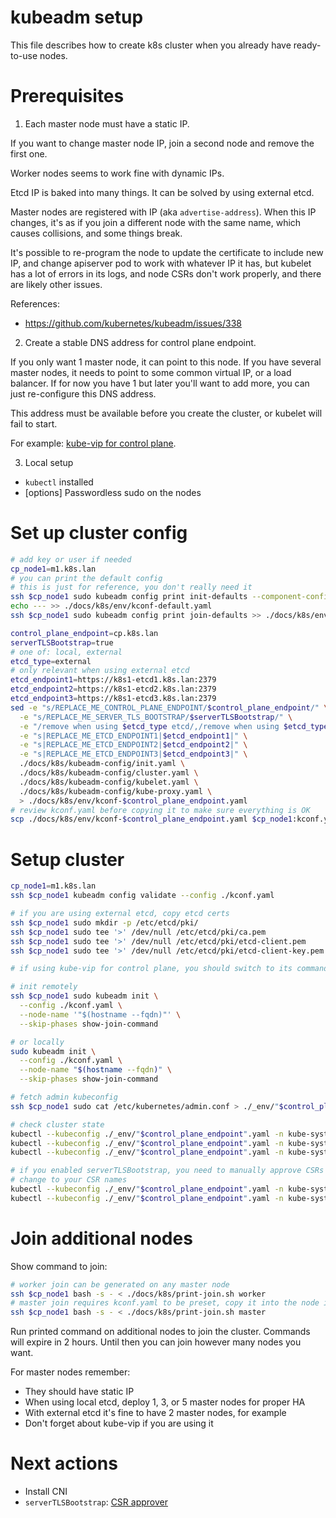 
# kubeadm setup

This file describes how to create k8s cluster when you already have ready-to-use nodes.

# Prerequisites

1. Each master node must have a static IP.

If you want to change master node IP, join a second node and remove the first one.

Worker nodes seems to work fine with dynamic IPs.

Etcd IP is baked into many things. It can be solved by using external etcd.

Master nodes are registered with IP (aka `advertise-address`).
When this IP changes, it's as if you join a different node with the same name,
which causes collisions, and some things break.

It's possible to re-program the node to update the certificate to include new IP,
and change apiserver pod to work with whatever IP it has,
but kubelet has a lot of errors in its logs, and node CSRs don't work properly,
and there are likely other issues.

References:
- https://github.com/kubernetes/kubeadm/issues/338

2. Create a stable DNS address for control plane endpoint.

If you only want 1 master node, it can point to this node.
If you have several master nodes, it needs to point to some common virtual IP, or a load balancer.
If for now you have 1 but later you'll want to add more, you can just re-configure this DNS address.

This address must be available before you create the cluster, or kubelet will fail to start.

For example: [kube-vip for control plane](../../network/kube-vip-control-plane/readme.md).

3. Local setup

- `kubectl` installed
- [options] Passwordless sudo on the nodes

# Set up cluster config

```bash
# add key or user if needed
cp_node1=m1.k8s.lan
# you can print the default config
# this is just for reference, you don't really need it
ssh $cp_node1 sudo kubeadm config print init-defaults --component-configs KubeletConfiguration,KubeProxyConfiguration > ./docs/k8s/env/kconf-default.yaml
echo --- >> ./docs/k8s/env/kconf-default.yaml
ssh $cp_node1 sudo kubeadm config print join-defaults >> ./docs/k8s/env/kconf-default.yaml

control_plane_endpoint=cp.k8s.lan
serverTLSBootstrap=true
# one of: local, external
etcd_type=external
# only relevant when using external etcd
etcd_endpoint1=https://k8s1-etcd1.k8s.lan:2379
etcd_endpoint2=https://k8s1-etcd2.k8s.lan:2379
etcd_endpoint3=https://k8s1-etcd3.k8s.lan:2379
sed -e "s/REPLACE_ME_CONTROL_PLANE_ENDPOINT/$control_plane_endpoint/" \
  -e "s/REPLACE_ME_SERVER_TLS_BOOTSTRAP/$serverTLSBootstrap/" \
  -e "/remove when using $etcd_type etcd/,/remove when using $etcd_type etcd/d" \
  -e "s|REPLACE_ME_ETCD_ENDPOINT1|$etcd_endpoint1|" \
  -e "s|REPLACE_ME_ETCD_ENDPOINT2|$etcd_endpoint2|" \
  -e "s|REPLACE_ME_ETCD_ENDPOINT3|$etcd_endpoint3|" \
  ./docs/k8s/kubeadm-config/init.yaml \
  ./docs/k8s/kubeadm-config/cluster.yaml \
  ./docs/k8s/kubeadm-config/kubelet.yaml \
  ./docs/k8s/kubeadm-config/kube-proxy.yaml \
  > ./docs/k8s/env/kconf-$control_plane_endpoint.yaml
# review kconf.yaml before copying it to make sure everything is OK
scp ./docs/k8s/env/kconf-$control_plane_endpoint.yaml $cp_node1:kconf.yaml
```

# Setup cluster

```bash
cp_node1=m1.k8s.lan
ssh $cp_node1 kubeadm config validate --config ./kconf.yaml

# if you are using external etcd, copy etcd certs
ssh $cp_node1 sudo mkdir -p /etc/etcd/pki/
ssh $cp_node1 sudo tee '>' /dev/null /etc/etcd/pki/ca.pem              < ./docs/k8s/etcd/env/ca.pem
ssh $cp_node1 sudo tee '>' /dev/null /etc/etcd/pki/etcd-client.pem     < ./docs/k8s/etcd/env/etcd-client.pem
ssh $cp_node1 sudo tee '>' /dev/null /etc/etcd/pki/etcd-client-key.pem < ./docs/k8s/etcd/env/etcd-client-key.pem

# if using kube-vip for control plane, you should switch to its commands at this point

# init remotely
ssh $cp_node1 sudo kubeadm init \
  --config ./kconf.yaml \
  --node-name '"$(hostname --fqdn)"' \
  --skip-phases show-join-command

# or locally
sudo kubeadm init \
  --config ./kconf.yaml \
  --node-name "$(hostname --fqdn)" \
  --skip-phases show-join-command

# fetch admin kubeconfig
ssh $cp_node1 sudo cat /etc/kubernetes/admin.conf > ./_env/"$control_plane_endpoint".yaml

# check cluster state
kubectl --kubeconfig ./_env/"$control_plane_endpoint".yaml -n kube-system get node -o wide
kubectl --kubeconfig ./_env/"$control_plane_endpoint".yaml -n kube-system get pod -A -o wide
kubectl --kubeconfig ./_env/"$control_plane_endpoint".yaml -n kube-system get csr

# if you enabled serverTLSBootstrap, you need to manually approve CSRs
# change to your CSR names
kubectl --kubeconfig ./_env/"$control_plane_endpoint".yaml -n kube-system certificate approve csr-8dhw5 csr-wp6k6 csr-wqd9s csr-zjn49
kubectl --kubeconfig ./_env/"$control_plane_endpoint".yaml -n kube-system logs -l component=kube-apiserver
```

# Join additional nodes

Show command to join:

```bash
# worker join can be generated on any master node
ssh $cp_node1 bash -s - < ./docs/k8s/print-join.sh worker
# master join requires kconf.yaml to be preset, copy it into the node if needed
ssh $cp_node1 bash -s - < ./docs/k8s/print-join.sh master
```

Run printed command on additional nodes to join the cluster.
Commands will expire in 2 hours. Until then you can join however many nodes you want.

For master nodes remember:
- They should have static IP
- When using local etcd, deploy 1, 3, or 5 master nodes for proper HA
- With external etcd it's fine to have 2 master nodes, for example
- Don't forget about kube-vip if you are using it

# Next actions

- Install CNI
- `serverTLSBootstrap`: [CSR approver](../../metrics/kubelet-csr-approver/readme.md)
